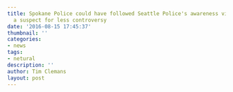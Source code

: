 ```yaml
---
title: Spokane Police could have followed Seattle Police's awareness video involving
  a suspect for less controversy
date: '2016-08-15 17:45:37'
thumbnail: ''
categories:
- news
tags:
- netural
description: ''
author: Tim Clemans
layout: post
---
```

